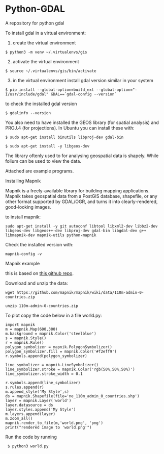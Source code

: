 # Python-GDAL
A repository for python gdal


To install gdal in a virtual environment:

1. create the virtual environment

```$ python3 -m venv ~/.virtualenvs/gis ```

2. activate the virtual environment

```$ source ~/.virtualenvs/gis/bin/activate ```

3. in the virtual environment install gdal version similar in your system

```$ pip install --global-option=build_ext --global-option="-I/usr/include/gdal" GDAL==`gdal-config --version` ```

to check the installed gdal version

```$ gdalinfo --version```

You also need to have installed the GEOS library (for spatial analysis) and PROJ.4 (for projections). In Ubuntu you can install these with:

```$ sudo apt-get install binutils libproj-dev gdal-bin ```

```$ sudo apt-get install -y libgeos-dev```

The library oftenly used to for analysing geospatial data is shapely. While folium can be used to view the data.

Attached are example programs.

Installing Mapnik

Mapnik is a freely-available library for building mapping applications. Mapnik takes geospatial data from a PostGIS database, shapefile, or any other format supported by GDAL/OGR, and turns it into clearly-rendered, good-looking images.

to install mapnik:

``` sudo apt-get install -y git autoconf libtool libxml2-dev libbz2-dev libgeos-dev libgeos++-dev libproj-dev gdal-bin libgdal-dev g++ libmapnik-dev mapnik-utils python-mapnik ```

Check the installed version with:

```mapnik-config -v ```

Mapnik example

this is based on [this github repo](https://github.com/mapnik/mapnik/wiki/GettingStartedInPython).

Download and unzip the data:

``` wget https://github.com/mapnik/mapnik/wiki/data/110m-admin-0-countries.zip ```

``` unzip 110m-admin-0-countries.zip ```

To plot copy the code below in a file world.py:

```
import mapnik
m = mapnik.Map(600,300)
m.background = mapnik.Color('steelblue')
s = mapnik.Style()
r = mapnik.Rule()
polygon_symbolizer = mapnik.PolygonSymbolizer()
polygon_symbolizer.fill = mapnik.Color('#f2eff9')
r.symbols.append(polygon_symbolizer)

line_symbolizer = mapnik.LineSymbolizer()
line_symbolizer.stroke = mapnik.Color('rgb(50%,50%,50%)')
line_symbolizer.stroke_width = 0.1

r.symbols.append(line_symbolizer)
s.rules.append(r)
m.append_style('My Style',s)
ds = mapnik.Shapefile(file='ne_110m_admin_0_countries.shp')
layer = mapnik.Layer('world')
layer.datasource = ds
layer.styles.append('My Style')
m.layers.append(layer)
m.zoom_all()
mapnik.render_to_file(m,'world.png', 'png')
print("rendered image to 'world.png'")
```

Run the code by running 

``` $ python3 world.py```


